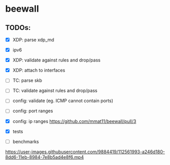 # beewall

## TODOs: 

-  [x]  XDP: parse xdp_md
-  [x]  ipv6
-  [x]  XDP: validate against rules and drop/pass
-  [x]  XDP: attach to interfaces
-  [ ]  TC: parse skb
-  [ ]  TC: validate against rules and drop/pass
-  [ ]  config: validate (eg. ICMP cannot contain ports)
-  [ ]  config: port ranges
-  [x]  config: ip ranges https://github.com/mmat11/beewall/pull/3
-  [x]  tests
-  [ ]  benchmarks



https://user-images.githubusercontent.com/9884419/112561993-a246d180-8dd6-11eb-8984-7e8b5ad4e8f6.mp4
